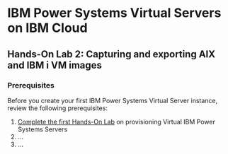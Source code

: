 # IBM Power Systems Virtual Servers on IBM Cloud

## Hands-On Lab 2: Capturing and exporting AIX and IBM i VM images

### Prerequisites

Before you create your first IBM Power Systems Virtual Server instance, review the following prerequisites:

1. [Complete the first Hands-On Lab](../lab-1/README.md) on provisioning Virtual IBM Power Systems Servers
2. ...
3. ...

###

###